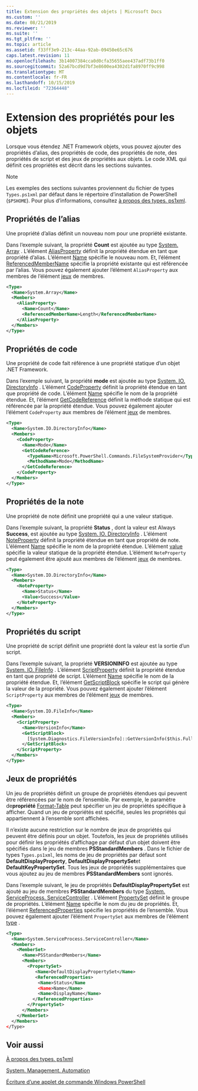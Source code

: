 ```yaml
---
title: Extension des propriétés des objets | Microsoft Docs
ms.custom: ''
ms.date: 08/21/2019
ms.reviewer: ''
ms.suite: ''
ms.tgt_pltfrm: ''
ms.topic: article
ms.assetid: f33ff3e9-213c-44aa-92ab-09450e65c676
caps.latest.revision: 11
ms.openlocfilehash: 3b14007384cca0d0cfa35655aee437adf73b1ff0
ms.sourcegitcommit: 52a67bcd9d7bf3e8600ea4302d1fa8970ff9c998
ms.translationtype: MT
ms.contentlocale: fr-FR
ms.lasthandoff: 10/15/2019
ms.locfileid: "72364448"
---
```

# <a name="extending-properties-for-objects"></a>Extension des propriétés pour les objets

Lorsque vous étendez .NET Framework objets, vous pouvez ajouter des propriétés d’alias, des propriétés de code, des propriétés de note, des propriétés de script et des jeux de propriétés aux objets. Le code XML qui définit ces propriétés est décrit dans les sections suivantes.

> [!NOTE]
> Les exemples des sections suivantes proviennent du fichier de types `Types.ps1xml` par défaut dans le répertoire d’installation de PowerShell (`$PSHOME`). Pour plus d’informations, consultez [à propos des types. ps1xml](/powershell/module/microsoft.powershell.core/about/about_types.ps1xml).

## <a name="alias-properties"></a>Propriétés de l’alias

Une propriété d’alias définit un nouveau nom pour une propriété existante.

Dans l’exemple suivant, la propriété **Count** est ajoutée au type [System. Array](/dotnet/api/System.Array) . L’élément [AliasProperty](/dotnet/api/system.management.automation.psaliasproperty) définit la propriété étendue en tant que propriété d’alias. L’élément [Name](/dotnet/api/system.management.automation.psmemberinfo.name) spécifie le nouveau nom. Et, l’élément [ReferencedMemberName](/dotnet/api/system.management.automation.psaliasproperty.referencedmembername) spécifie la propriété existante qui est référencée par l’alias. Vous pouvez également ajouter l’élément `AliasProperty` aux membres de l’élément [jeux](/dotnet/api/system.management.automation.psmemberset) de membres.

```xml
<Type>
  <Name>System.Array</Name>
  <Members>
    <AliasProperty>
      <Name>Count</Name>
      <ReferencedMemberName>Length</ReferencedMemberName>
    </AliasProperty>
  </Members>
</Type>
```

## <a name="code-properties"></a>Propriétés de code

Une propriété de code fait référence à une propriété statique d’un objet .NET Framework.

Dans l’exemple suivant, la propriété **mode** est ajoutée au type [System. IO. DirectoryInfo](/dotnet/api/System.IO.DirectoryInfo) . L’élément [CodeProperty](/dotnet/api/system.management.automation.pscodeproperty) définit la propriété étendue en tant que propriété de code. L’élément [Name](/dotnet/api/system.management.automation.psmemberinfo.name) spécifie le nom de la propriété étendue. Et, l’élément [GetCodeReference](/dotnet/api/system.management.automation.pscodeproperty.gettercodereference) définit la méthode statique qui est référencée par la propriété étendue. Vous pouvez également ajouter l’élément `CodeProperty` aux membres de l’élément [jeux](/dotnet/api/system.management.automation.psmemberset) de membres.

```xml
<Type>
  <Name>System.IO.DirectoryInfo</Name>
  <Members>
    <CodeProperty>
      <Name>Mode</Name>
      <GetCodeReference>
        <TypeName>Microsoft.PowerShell.Commands.FileSystemProvider</TypeName>
        <MethodName>Mode</MethodName>
      </GetCodeReference>
    </CodeProperty>
  </Members>
</Type>
```

## <a name="note-properties"></a>Propriétés de la note

Une propriété de note définit une propriété qui a une valeur statique.

Dans l’exemple suivant, la propriété **Status** , dont la valeur est Always **Success**, est ajoutée au type [System. IO. DirectoryInfo](/dotnet/api/System.IO.DirectoryInfo) . L’élément [NoteProperty](/dotnet/api/system.management.automation.psnoteproperty) définit la propriété étendue en tant que propriété de note. L’élément [Name](/dotnet/api/system.management.automation.psmemberinfo.name) spécifie le nom de la propriété étendue. L’élément [value](/dotnet/api/system.management.automation.psnoteproperty.value) spécifie la valeur statique de la propriété étendue. L’élément `NoteProperty` peut également être ajouté aux membres de l’élément [jeux](/dotnet/api/system.management.automation.psmemberset) de membres.

```xml
<Type>
  <Name>System.IO.DirectoryInfo</Name>
  <Members>
    <NoteProperty>
      <Name>Status</Name>
      <Value>Success</Value>
    </NoteProperty>
  </Members>
</Type>
```

## <a name="script-properties"></a>Propriétés du script

Une propriété de script définit une propriété dont la valeur est la sortie d’un script.

Dans l’exemple suivant, la propriété **VERSIONINFO** est ajoutée au type [System. IO. FileInfo](/dotnet/api/System.IO.FileInfo) . L’élément [ScriptProperty](/dotnet/api/system.management.automation.psscriptproperty) définit la propriété étendue en tant que propriété de script. L’élément [Name](/dotnet/api/system.management.automation.psmemberinfo.name) spécifie le nom de la propriété étendue. Et, l’élément [GetScriptBlock](/dotnet/api/system.management.automation.psscriptproperty.getterscript) spécifie le script qui génère la valeur de la propriété. Vous pouvez également ajouter l’élément `ScriptProperty` aux membres de l’élément [jeux](/dotnet/api/system.management.automation.psmemberset) de membres.

```xml
<Type>
  <Name>System.IO.FileInfo</Name>
  <Members>
    <ScriptProperty>
      <Name>VersionInfo</Name>
      <GetScriptBlock>
        [System.Diagnostics.FileVersionInfo]::GetVersionInfo($this.FullName)
      </GetScriptBlock>
    </ScriptProperty>
  </Members>
</Type>
```

## <a name="property-sets"></a>Jeux de propriétés

Un jeu de propriétés définit un groupe de propriétés étendues qui peuvent être référencées par le nom de l’ensemble.
Par exemple, le paramètre de**propriété** [Format-Table](/powershell/module/Microsoft.PowerShell.Utility/Format-Table)
 peut spécifier un jeu de propriétés spécifique à afficher. Quand un jeu de propriétés est spécifié, seules les propriétés qui appartiennent à l’ensemble sont affichées.

Il n’existe aucune restriction sur le nombre de jeux de propriétés qui peuvent être définis pour un objet. Toutefois, les jeux de propriétés utilisés pour définir les propriétés d’affichage par défaut d’un objet doivent être spécifiés dans le jeu de membres **PSStandardMembers** . Dans le fichier de types `Types.ps1xml`, les noms de jeu de propriétés par défaut sont **DefaultDisplayProperty**, **DefaultDisplayPropertySet**et **DefaultKeyPropertySet**. Tous les jeux de propriétés supplémentaires que vous ajoutez au jeu de membres **PSStandardMembers** sont ignorés.

Dans l’exemple suivant, le jeu de propriétés **DefaultDisplayPropertySet** est ajouté au jeu de membres **PSStandardMembers** du type [System. ServiceProcess. ServiceController](/dotnet/api/System.ServiceProcess.ServiceController) . L’élément [PropertySet](/dotnet/api/system.management.automation.pspropertyset) définit le groupe de propriétés. L’élément [Name](/dotnet/api/system.management.automation.psmemberinfo.name) spécifie le nom du jeu de propriétés. Et, l’élément [ReferencedProperties](/dotnet/api/system.management.automation.pspropertyset.referencedpropertynames) spécifie les propriétés de l’ensemble. Vous pouvez également ajouter l’élément `PropertySet` aux membres de l’élément [type](/dotnet/api/system.management.automation.pstypename) .

```xml
<Type>
  <Name>System.ServiceProcess.ServiceController</Name>
  <Members>
    <MemberSet>
      <Name>PSStandardMembers</Name>
      <Members>
        <PropertySet>
           <Name>DefaultDisplayPropertySet</Name>
           <ReferencedProperties>
            <Name>Status</Name
            <Name>Name</Name>
            <Name>DisplayName</Name>
          </ReferencedProperties>
        </PropertySet>
      </Members>
    </MemberSet>
  </Members>
</Type>
```

## <a name="see-also"></a>Voir aussi

[À propos des types. ps1xml](/powershell/module/microsoft.powershell.core/about/about_types.ps1xml)

[System. Management. Automation](/dotnet/api/System.Management.Automation)

[Écriture d’une applet de commande Windows PowerShell](./writing-a-windows-powershell-cmdlet.md)
